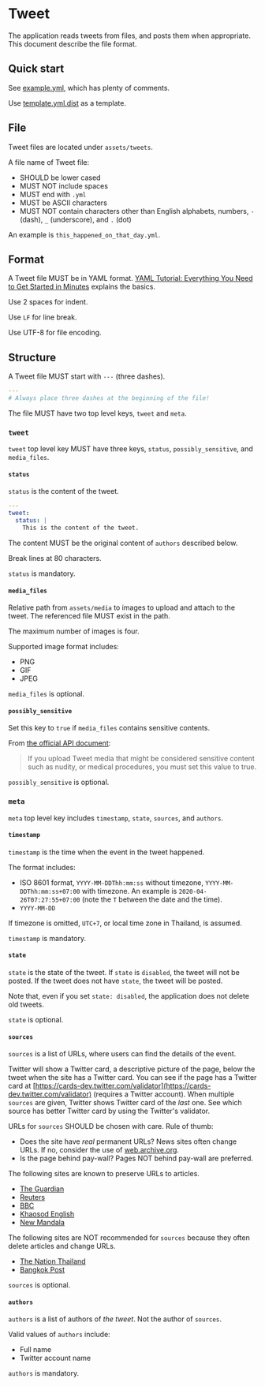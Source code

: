 # Tweet

The application reads tweets from files, and posts them when appropriate. This
document describe the file format.

<!-- toc -->

## Quick start

See [example.yml](../assets/tweets/example.yml), which has plenty of comments.

Use [template.yml.dist](../assets/tweets/template.yml.dist) as a template.

## File

Tweet files are located under `assets/tweets`.

A file name of Tweet file:

- SHOULD be lower cased
- MUST NOT include spaces
- MUST end with `.yml`
- MUST be ASCII characters
- MUST NOT contain characters other than English alphabets, numbers, `-`
  (dash), `_` (underscore), and `.` (dot)

An example is `this_happened_on_that_day.yml`.

## Format

A Tweet file MUST be in YAML format. [YAML Tutorial: Everything You Need to
Get Started in Minutes](https://rollout.io/blog/yaml-tutorial-everything-you-need-get-started/)
explains the basics.

Use 2 spaces for indent.

Use `LF` for line break.

Use UTF-8 for file encoding.

## Structure

A Tweet file MUST start with `---` (three dashes).

```yaml
---
# Always place three dashes at the beginning of the file!
```

The file MUST have two top level keys, `tweet` and `meta`.

### `tweet`

`tweet` top level key MUST have three keys, `status`, `possibly_sensitive`,
and `media_files`.

#### `status`

`status` is the content of the tweet.

```yaml
---
tweet:
  status: |
    This is the content of the tweet.
```

The content MUST be the original content of `authors` described below.

Break lines at 80 characters.

`status` is mandatory.

#### `media_files`

Relative path from `assets/media` to images to upload and attach to the tweet.
The referenced file MUST exist in the path.

The maximum number of images is four.

Supported image format includes:

- PNG
- GIF
- JPEG

`media_files` is optional.

#### `possibly_sensitive`

Set this key to `true` if `media_files` contains sensitive contents.

From [the official API document](https://developer.twitter.com/en/docs/tweets/post-and-engage/api-reference/post-statuses-update):

> If you upload Tweet media that might be considered sensitive content such as
> nudity, or medical procedures, you must set this value to true.

`possibly_sensitive` is optional.

### `meta`

`meta` top level key includes `timestamp`, `state`, `sources`, and `authors`.

#### `timestamp`

`timestamp` is the time when the event in the tweet happened.

The format includes:

- ISO 8601 format, `YYYY-MM-DDThh:mm:ss` without timezone,
  `YYYY-MM-DDThh:mm:ss+07:00` with timezone. An example is
  `2020-04-26T07:27:55+07:00` (note the `T` between the date and the time).
- `YYYY-MM-DD`

If timezone is omitted, `UTC+7`, or local time zone in Thailand,  is assumed.

`timestamp` is mandatory.

#### `state`

`state` is the state of the tweet. If `state` is `disabled`, the tweet will
not be posted. If the tweet does not have `state`, the tweet will be posted.

Note that, even if you set `state: disabled`, the application does not delete
old tweets.

`state` is optional.

#### `sources`

`sources` is a list of URLs, where users can find the details of the event.

Twitter will show a Twitter card, a descriptive picture of the page, below the
tweet when the site has a Twitter card. You can see if the page has a Twitter
card at [https://cards-dev.twitter.com/validator](https://cards-dev.twitter.com/validator)
(requires a Twitter account). When multiple `sources` are given, Twitter shows
Twitter card of the _last_ one. See which source has better Twitter card by
using the Twitter's validator.

URLs for `sources` SHOULD be chosen with care. Rule of thumb:

- Does the site have _real_ permanent URLs? News sites often change URLs. If
  no, consider the use of [web.archive.org](http://web.archive.org/).
- Is the page behind pay-wall? Pages NOT behind pay-wall are preferred.

The following sites are known to preserve URLs to articles.

- [The Guardian](https://www.theguardian.com/)
- [Reuters](https://www.reuters.com/)
- [BBC](https://www.bbc.com/)
- [Khaosod English](https://www.khaosodenglish.com/)
- [New Mandala](https://www.newmandala.org/)

The following sites are NOT recommended for `sources` because they often
delete articles and change URLs.

- [The Nation Thailand](https://www.nationthailand.com/)
- [Bangkok Post](https://www.bangkokpost.com/)

`sources` is optional.

#### `authors`

`authors` is a list of authors of _the tweet_. Not the author of `sources`.

Valid values of `authors` include:

- Full name
- Twitter account name

`authors` is mandatory.
